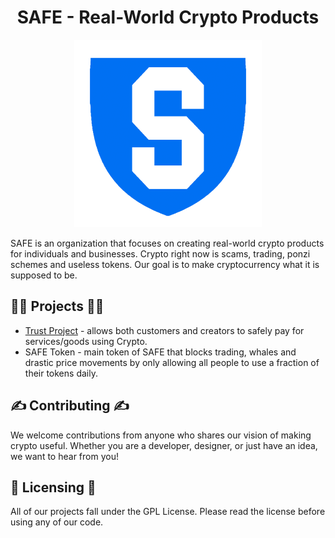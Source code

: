 <h1 align="center">SAFE - Real-World Crypto Products</h1>

<p align="center">
    <img src="https://github.com/Safe-Token/.github/blob/main/logo.png?raw=true" style="width: 300px" />
</p>


SAFE is an organization that focuses on creating real-world crypto products for individuals and businesses.
Crypto right now is scams, trading, ponzi schemes and useless tokens.
Our goal is to make cryptocurrency what it is supposed to be.

## 👨‍💻 Projects 👨‍💻

- [Trust Project](https://github.com/Safe-Token/trust-project) - allows both customers and creators to safely pay for services/goods using Crypto.
- SAFE Token - main token of SAFE that blocks trading, whales and drastic price movements by only allowing all people to use a fraction of their tokens daily.

## ✍️ Contributing ✍️

We welcome contributions from anyone who shares our vision of making crypto useful. Whether you are a developer, designer, or just have an idea, we want to hear from you!

## 📓 Licensing 📓

All of our projects fall under the GPL License. Please read the license before using any of our code.
